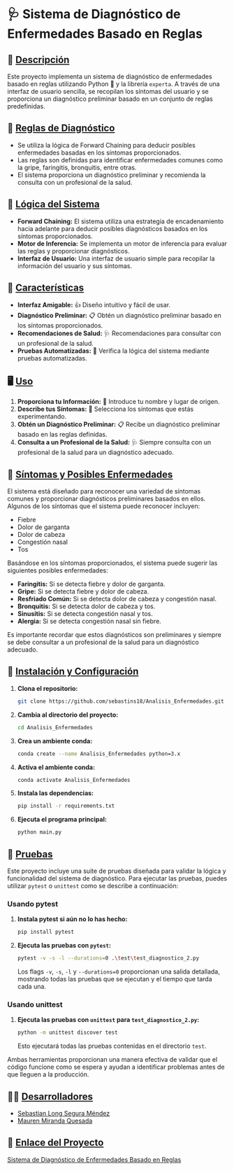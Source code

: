 # 🩺 Sistema de Diagnóstico de Enfermedades Basado en Reglas

## 🌟 [Descripción](#descripción)

Este proyecto implementa un sistema de diagnóstico de enfermedades basado en reglas utilizando Python 🐍 y la librería `experta`. A través de una interfaz de usuario sencilla, se recopilan los síntomas del usuario y se proporciona un diagnóstico preliminar basado en un conjunto de reglas predefinidas.

## 🏥 [Reglas de Diagnóstico](#reglas-de-diagnóstico)
- Se utiliza la lógica de Forward Chaining para deducir posibles enfermedades basadas en los síntomas proporcionados.
- Las reglas son definidas para identificar enfermedades comunes como la gripe, faringitis, bronquitis, entre otras.
- El sistema proporciona un diagnóstico preliminar y recomienda la consulta con un profesional de la salud.

## 🧠 [Lógica del Sistema](#lógica-del-sistema)
- **Forward Chaining:** El sistema utiliza una estrategia de encadenamiento hacia adelante para deducir posibles diagnósticos basados en los síntomas proporcionados.
- **Motor de Inferencia:** Se implementa un motor de inferencia para evaluar las reglas y proporcionar diagnósticos.
- **Interfaz de Usuario:** Una interfaz de usuario simple para recopilar la información del usuario y sus síntomas.

## 🌟 [Características](#características)

- **Interfaz Amigable:** 👍 Diseño intuitivo y fácil de usar.
- **Diagnóstico Preliminar:** 📋 Obtén un diagnóstico preliminar basado en los síntomas proporcionados.
- **Recomendaciones de Salud:** 🩺 Recomendaciones para consultar con un profesional de la salud.
- **Pruebas Automatizadas:** 🧪 Verifica la lógica del sistema mediante pruebas automatizadas.

## 🖥️ [Uso](#uso)

1. **Proporciona tu Información:** 🙍 Introduce tu nombre y lugar de origen.
2. **Describe tus Síntomas:** 🤒 Selecciona los síntomas que estás experimentando.
3. **Obtén un Diagnóstico Preliminar:** 📋 Recibe un diagnóstico preliminar basado en las reglas definidas.
4. **Consulta a un Profesional de la Salud:** 🩺 Siempre consulta con un profesional de la salud para un diagnóstico adecuado.

## 💉 [Síntomas y Posibles Enfermedades](#síntomas-y-posibles-enfermedades)

El sistema está diseñado para reconocer una variedad de síntomas comunes y proporcionar diagnósticos preliminares basados en ellos. Algunos de los síntomas que el sistema puede reconocer incluyen:

- Fiebre
- Dolor de garganta
- Dolor de cabeza
- Congestión nasal
- Tos

Basándose en los síntomas proporcionados, el sistema puede sugerir las siguientes posibles enfermedades:

- **Faringitis:** Si se detecta fiebre y dolor de garganta.
- **Gripe:** Si se detecta fiebre y dolor de cabeza.
- **Resfriado Común:** Si se detecta dolor de cabeza y congestión nasal.
- **Bronquitis:** Si se detecta dolor de cabeza y tos.
- **Sinusitis:** Si se detecta congestión nasal y tos.
- **Alergia:** Si se detecta congestión nasal sin fiebre.

Es importante recordar que estos diagnósticos son preliminares y siempre se debe consultar a un profesional de la salud para un diagnóstico adecuado.

## 🔧 [Instalación y Configuración](#instalación-y-configuración)

1. **Clona el repositorio:**
    ```bash
    git clone https://github.com/sebastins18/Analisis_Enfermedades.git
    ```

2. **Cambia al directorio del proyecto:**
    ```bash
    cd Analisis_Enfermedades
    ```

3. **Crea un ambiente conda:**
    ```bash
    conda create --name Analisis_Enfermedades python=3.x
    ```

4. **Activa el ambiente conda:**
    ```bash
    conda activate Analisis_Enfermedades
    ```

5. **Instala las dependencias:**
    ```bash
    pip install -r requirements.txt
    ```

6. **Ejecuta el programa principal:**
    ```bash
    python main.py
    ```


## 🧪 [Pruebas](#pruebas)

Este proyecto incluye una suite de pruebas diseñada para validar la lógica y funcionalidad del sistema de diagnóstico. Para ejecutar las pruebas, puedes utilizar `pytest` o `unittest` como se describe a continuación:

### Usando pytest

1. **Instala pytest si aún no lo has hecho:**
    ```bash
    pip install pytest
    ```

2. **Ejecuta las pruebas con `pytest`:**
    ```bash
    pytest -v -s -l --durations=0 .\test\test_diagnostico_2.py
    ```

    Los flags `-v`, `-s`, `-l` y `--durations=0` proporcionan una salida detallada, mostrando todas las pruebas que se ejecutan y el tiempo que tarda cada una.

### Usando unittest

1. **Ejecuta las pruebas con `unittest` para `test_diagnostico_2.py`:**
    ```bash
    python -m unittest discover test
    ```

    Esto ejecutará todas las pruebas contenidas en el directorio `test`.

Ambas herramientas proporcionan una manera efectiva de validar que el código funcione como se espera y ayudan a identificar problemas antes de que lleguen a la producción.



## 👨‍💻 [Desarrolladores](#desarrolladores)

- [Sebastian Long Segura Méndez](mailto:sebastins08@gmail.com)
- [Mauren Miranda Quesada](mailto:otro_correo@example.com)


## 🔗 [Enlace del Proyecto](#enlace-del-proyecto)

[Sistema de Diagnóstico de Enfermedades Basado en Reglas](https://github.com/sebastins18/Analisis_Enfermedades.git)

